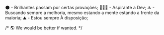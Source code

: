
🌑 - Brilhantes passam por certas provações;
👨🏾‍💻 - Aspirante a Dev;
⚓ - Buscando sempre a melhoria, mesmo estando a mente estando a frente da maioria;
⛰️ - Estou sempre À disposição;

/*
🌎 We would be better if wanted. 
*/
